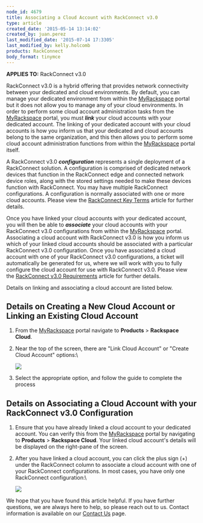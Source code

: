```yaml
---
node_id: 4679
title: Associating a Cloud Account with RackConnect v3.0
type: article
created_date: '2015-05-14 13:14:02'
created_by: juan.perez
last_modified_date: '2015-07-14 17:3305'
last_modified_by: kelly.holcomb
products: RackConnect
body_format: tinymce
---
```


**APPLIES TO:** RackConnect v3.0

RackConnect v3.0 is a hybrid offering that provides network connectivity
between your dedicated and cloud environments. By default, you can
manage your dedicated environment from within the
[MyRackspace](https://my.rackspace.com/portal/cloudAccount/list) portal
but it does not allow you to manage any of your cloud environments. In
order to perform some cloud account administration tasks from the
[MyRackspace](https://my.rackspace.com/portal/cloudAccount/list) portal,
you must ***link*** your cloud accounts with your dedicated account. The
linking of your dedicated account with your cloud accounts is how you
inform us that your dedicated and cloud accounts belong to the same
organization, and this then allows you to perform some cloud account
administration functions from within the
[MyRackspace](https://my.rackspace.com/portal/cloudAccount/list) portal
itself.

A RackConnect v3.0 ***configuration*** represents a single deployment of
a RackConnect solution.  A configuration is comprised of dedicated
network devices that function in the RackConnect edge and connected
network device roles, along with the stored settings needed to make
these devices function with RackConnect. You may have multiple
RackConnect configurations. A configuration is normally associated with
one or more cloud accounts. Please view the [RackConnect Key
Terms](http://www.rackspace.com/knowledge_center/article/rackconnect-key-terms)
article for further details.

Once you have linked your cloud accounts with your dedicated account,
you will then be able to ***associate*** your cloud accounts with your
RackConnect v3.0 configurations from within the
[MyRackspace](https://my.rackspace.com/portal/cloudAccount/list) portal.
Associating a cloud account with RackConnect v3.0 is how you inform us
which of your linked cloud accounts should be associated with a
particular RackConnect v3.0 configuration. Once you have associated a
cloud account with one of your RackConnect v3.0 configurations, a ticket
will automatically be generated for us, where we will work with you to
fully configure the cloud account for use with RackConnect v3.0. Please
view the [RackConnect v3.0
Requirements](http://www.rackspace.com/knowledge_center/article/rackconnect-v30-requirements)
article for further details.

Details on linking and associating a cloud account are listed below.

Details on Creating a New Cloud Account or Linking an Existing Cloud Account
----------------------------------------------------------------------------

1.  From the
    [MyRackspace](https://my.rackspace.com/portal/cloudAccount/list) portal
    navigate to **Products** \> **Rackspace Cloud**.
2.  Near the top of the screen, there are "Link Cloud Account" or
    "Create Cloud Account" options:\

    ![](/knowledge_center/sites/default/files/field/image/RCv3-link-create-cloud-account_2.png)
3.  Select the appropriate option, and follow the guide to complete the
    process

 

Details on Associating a Cloud Account with your RackConnect v3.0 Configuration
-------------------------------------------------------------------------------

1.  Ensure that you have already linked a cloud account to your
    dedicated account.  You can verify this from the
    [MyRackspace](https://my.rackspace.com/portal/cloudAccount/list) portal
    by navigating to **Products** \> **Rackspace Cloud**. Your linked
    cloud account's details will be displayed on the right-pane of the
    screen.

2.  After you have linked a cloud account, you can click the plus sign
    (+) under the RackConnect column to associate a cloud account with
    one of your RackConnect configurations. In most cases, you have only
    one RackConnect configuration:\

    ![](/knowledge_center/sites/default/files/field/image/RCv3-associate-to-RCv3-config_1.png)

 

We hope that you have found this article helpful. If you have further
questions, we are always here to help, so please reach out to us.
 Contact information is available on our [Contact
Us](https://admin.rackspace.com/knowledge_center/support) page.

 

